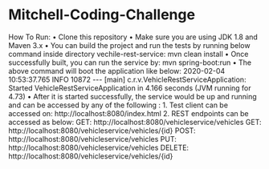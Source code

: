 # Mitchell-Coding-Challenge
How To Run:
  •	Clone this repository
  •	Make sure you are using JDK 1.8 and Maven 3.x
  •	You can build the project and run the tests by running below command inside directory vechile-rest-service:
    mvn clean install
  •	Once successfully built, you can run the service by:
    mvn spring-boot:run
  •	The above command will boot the application like below: 
    2020-02-04 10:53:37.765  INFO 10872 --- [main] c.r.v.VehicleRestServiceApplication: Started VehicleRestServiceApplication in 4.166 seconds (JVM running for 4.73)
  •	After it is started successfully, the service would be up and running and can be accessed by any of the following :
    1.	Test client can be accessed on: http://localhost:8080/index.html
    2.	REST endpoints can be accessed as below:
    GET: http://localhost:8080/vehicleservice/vehicles
    GET: http://localhost:8080/vehicleservice/vehicles/{id}
    POST: http://localhost:8080/vehicleservice/vehicles
    PUT: http://localhost:8080/vehicleservice/vehicles
    DELETE: http://localhost:8080/vehicleservice/vehicles/{id}
